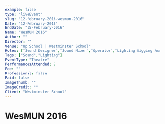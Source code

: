 ```yaml
---
example: false
type: "liveEvent"
slug: "12-february-2016-wesmun-2016"
Date: "12-February-2016"
EndDate: "15-February-2016"
Name: "WesMUN 2016"
Author: ""
Director: ""
Venue: "Up School | Westminster School"
Roles: ["Sound Designer","Sound Mixer","Operator","Lighting Rigging Assistant"]
Tags: ["Sound","Lighting"]
EventType: "Theatre"
PerformancesAttended: 2
Fee: ""
Professional: false
Paid: false
ImageThumb: ""
ImageCredit: ""
Client: "Westminster School"
---
```


# WesMUN 2016

